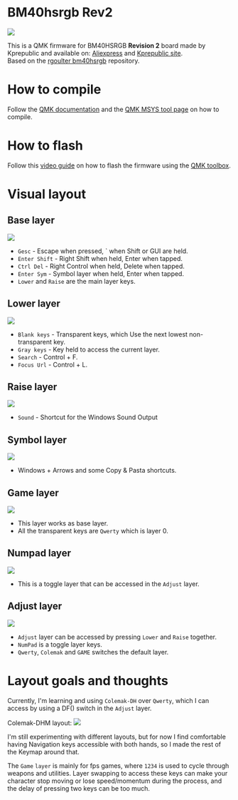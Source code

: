 # BM40hsrgb Rev2
    
![](https://i.imgur.com/pRpfnwDh.jpg)
    
    
This is a QMK firmware for BM40HSRGB **Revision 2** board made by Kprepublic and available on: [Aliexpress](https://www.aliexpress.com/item/4001147779116.html) and [Kprepublic site](https://kprepublic.com/collections/bm40/products/bm40-rgb-40-hot-swap-custom-mechanical-keyboard-pcb-qmk-underglow-type-c-planck).
<br>Based on the [rgoulter bm40hsrgb](https://github.com/rgoulter/qmk_firmware/tree/bm40hsrgb_rev2/keyboards/kprepublic/bm40hsrgb) repository.

# How to compile
Follow the [QMK documentation](https://docs.qmk.fm/#/) and the [QMK MSYS tool page](https://msys.qmk.fm/) on how to compile.

# How to flash
Follow this [video guide](https://www.youtube.com/watch?v=fuBJbdCFF0Q) on how to flash the firmware using the [QMK toolbox](https://github.com/qmk/qmk_toolbox).

# Visual layout

## Base layer
![](https://i.imgur.com/nUIucHU.png)

- `Gesc` - Escape when pressed, ` when Shift or GUI are held.
- `Enter Shift` - Right Shift when held, Enter when tapped.
- `Ctrl Del` - Right Control when held, Delete when tapped.
- `Enter Sym` - Symbol layer when held, Enter when tapped.
- `Lower` and `Raise` are the main layer keys.

## Lower layer
![](https://i.imgur.com/W6fwEYN.png)

- `Blank keys` - Transparent keys, which Use the next lowest non-transparent key.
- `Gray keys` - Key held to access the current layer.
- `Search` - Control + F.
- `Focus Url` - Control + L.

## Raise layer
![](https://i.imgur.com/ahg1NYl.png)

- `Sound` - Shortcut for the Windows Sound Output 

## Symbol layer
![](https://i.imgur.com/ykD9dVZ.png)

- Windows + Arrows and some Copy & Pasta shortcuts.

## Game layer
![](https://i.imgur.com/lpuYmhn.png)

- This layer works as base layer.
- All the transparent keys are `Qwerty` which is layer 0.

## Numpad layer
![](https://i.imgur.com/plPeppp.png)
- This is a toggle layer that can be accessed in the `Adjust` layer.

## Adjust layer
![](https://i.imgur.com/LYWQCLg.png)

- `Adjust` layer can be accessed by pressing `Lower` and `Raise` together.
- `NumPad` is a toggle layer keys.
- `Qwerty`, `Colemak` and `GAME` switches the default layer.

# Layout goals and thoughts

Currently, I'm learning and using `Colemak-DH` over `Qwerty`, which I can access by using a DF() switch in the `Adjust` layer.

Colemak-DHM layout:
![](https://i.imgur.com/WjcOV3Z.png)

I'm still experimenting with different layouts, but for now I find comfortable having Navigation keys accessible with both hands, so I made the rest of the Keymap around that.

The `Game` `layer` is mainly for fps games, where `1234` is used to cycle through weapons and utilities. Layer swapping to access these keys can make your character stop moving or lose speed/momentum during the process, and the delay of pressing two keys can be too much.
